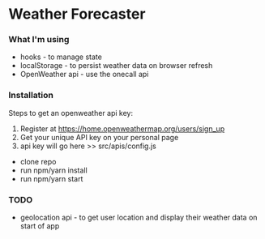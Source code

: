 # Weather Forecaster

### What I'm using

- hooks - to manage state
- localStorage - to persist weather data on browser refresh
- OpenWeather api - use the onecall api

### Installation

Steps to get an openweather api key:

1. Register at https://home.openweathermap.org/users/sign_up
2. Get your unique API key on your personal page
3. api key will go here >> src/apis/config.js

- clone repo
- run npm/yarn install
- run npm/yarn start

### TODO

- geolocation api - to get user location and display their weather data on start of app
